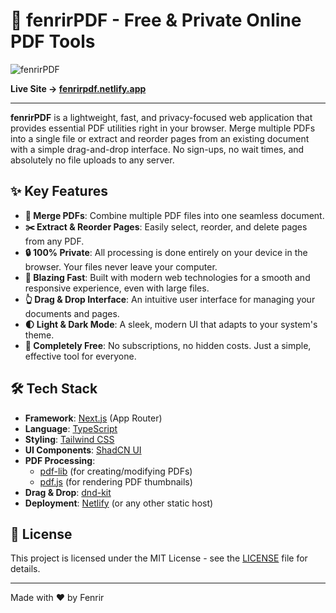 
# 🐺 fenrirPDF - Free & Private Online PDF Tools

![fenrirPDF](https://fenrirpdf.netlify.app/og-image.png)

**Live Site → [fenrirpdf.netlify.app](https://fenrirpdf.netlify.app)**

---

**fenrirPDF** is a lightweight, fast, and privacy-focused web application that provides essential PDF utilities right in your browser. Merge multiple PDFs into a single file or extract and reorder pages from an existing document with a simple drag-and-drop interface. No sign-ups, no wait times, and absolutely no file uploads to any server.

## ✨ Key Features

-   **📄 Merge PDFs**: Combine multiple PDF files into one seamless document.
-   **✂️ Extract & Reorder Pages**: Easily select, reorder, and delete pages from any PDF.
-   **🔒 100% Private**: All processing is done entirely on your device in the browser. Your files never leave your computer.
-   **💨 Blazing Fast**: Built with modern web technologies for a smooth and responsive experience, even with large files.
-   **👆 Drag & Drop Interface**: An intuitive user interface for managing your documents and pages.
-   **🌓 Light & Dark Mode**: A sleek, modern UI that adapts to your system's theme.
-   **💸 Completely Free**: No subscriptions, no hidden costs. Just a simple, effective tool for everyone.

## 🛠️ Tech Stack

-   **Framework**: [Next.js](https://nextjs.org/) (App Router)
-   **Language**: [TypeScript](https://www.typescriptlang.org/)
-   **Styling**: [Tailwind CSS](https://tailwindcss.com/)
-   **UI Components**: [ShadCN UI](https://ui.shadcn.com/)
-   **PDF Processing**: 
    -   [pdf-lib](https://pdf-lib.js.org/) (for creating/modifying PDFs)
    -   [pdf.js](https://mozilla.github.io/pdf.js/) (for rendering PDF thumbnails)
-   **Drag & Drop**: [dnd-kit](https://dndkit.com/)
-   **Deployment**: [Netlify](https://www.netlify.com/) (or any other static host)

## 📜 License

This project is licensed under the MIT License - see the [LICENSE](LICENSE) file for details.

---

Made with ❤️ by Fenrir
